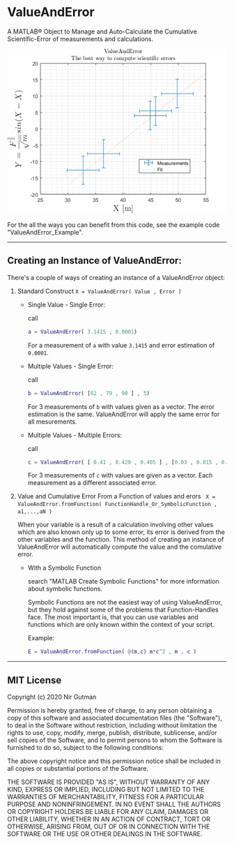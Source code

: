 # ValueAndError
 A MATLAB® Object to Manage and Auto-Calculate the Cumulative Scientific-Error of measurements and calculations.


![ValueAndError_Picture](ValueAndError_Picture.png)

For the all the ways you can benefit from this code, see the example code "ValueAndError_Example".

 ---

## Creating an Instance of ValueAndError:
There's a couple of ways of creating an instance of a ValueAndError object:
1. Standard Construct
   `
   X = ValueAndError( Value , Error )
   `
   * Single Value - Single Error: 
  
        call
        ```MATLAB
        a = ValueAndError( 3.1415 , 0.0001)
        ```
        For a measurement of `a` with value `3.1415` and error estimation of `0.0001`.
        
   * Multiple Values - Single Error:

        call
        ```MATLAB
        b = ValueAndError( [82 , 79 , 90 ] , 5)
        ```
        For 3 measurements of `b` with values given as a vector. The error estimation is the same. ValueAndError will apply the same error for all mesurements.

    * Multiple Values - Multiple Errors:

        call
        ```MATLAB
        c = ValueAndError( [ 0.41 , 0.420 , 0.405 ] , [0.03 , 0.015 , 0.001 ] )
        ```
        For 3 measurements of `c` with values are given as a vector. Each measurement as a different associated error.

2. Value and Cumulative Error From a Function of values and erors ` X = ValueAndError.fromFunction( FunctionHandle_Or_SymbolicFunction , a1,...,aN )`


   When your variable is a result of a calculation involving other values  which are also known only up to some error, its error is derived from the   other variables and the function. This method of creating an instance of  ValueAndError will automatically compute the value and the comulative error.

   * With a Symbolic Function

      search "MATLAB Create Symbolic Functions" for more information about symbolic functions.

      Symbolic Functions are not the easiest way of using ValueAndError, but they hold against some of the problems that Function-Handles face. The most important is, that you can use variables and functions which are only known within the context of your script.

      Example:
      ```MATLAB
      E = ValueAndError.fromFunction( @(m,c) m*c^2 , m , c )
      ```

      



-------
## MIT License

Copyright (c) 2020 Nir Gutman

Permission is hereby granted, free of charge, to any person obtaining a copy
of this software and associated documentation files (the "Software"), to deal
in the Software without restriction, including without limitation the rights
to use, copy, modify, merge, publish, distribute, sublicense, and/or sell
copies of the Software, and to permit persons to whom the Software is
furnished to do so, subject to the following conditions:

The above copyright notice and this permission notice shall be included in all
copies or substantial portions of the Software.

THE SOFTWARE IS PROVIDED "AS IS", WITHOUT WARRANTY OF ANY KIND, EXPRESS OR
IMPLIED, INCLUDING BUT NOT LIMITED TO THE WARRANTIES OF MERCHANTABILITY,
FITNESS FOR A PARTICULAR PURPOSE AND NONINFRINGEMENT. IN NO EVENT SHALL THE
AUTHORS OR COPYRIGHT HOLDERS BE LIABLE FOR ANY CLAIM, DAMAGES OR OTHER
LIABILITY, WHETHER IN AN ACTION OF CONTRACT, TORT OR OTHERWISE, ARISING FROM,
OUT OF OR IN CONNECTION WITH THE SOFTWARE OR THE USE OR OTHER DEALINGS IN THE
SOFTWARE.
